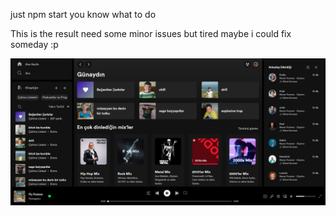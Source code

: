 just npm start you know what to do








This is the result need some minor issues but tired maybe i could fix someday :p

![alt text](https://github.com/emretokk/spotify-clone/blob/master/spoti.png?raw=true)
